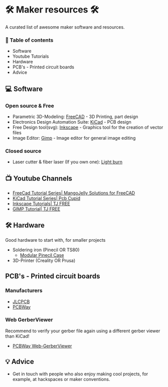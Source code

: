 #  🛠️  Maker resources 🛠️
A curated list of awesome maker software and resources.

### 📌 Table of contents
- Software
- Youtube Tutorials
- Hardware
- PCB's - Printed circuit boards
- Advice

## 💻 Software

### Open source & Free
- Parametric 3D-Modeling: [FreeCAD](https://www.freecad.org/) - 3D Printing, part design
- Electronics Design Automation Suite: [KiCad](https://www.kicad.org/) - PCB design
- Free Design tool(svg): [Inkscape](https://inkscape.org/) - Graphics tool for the creation of vector files
- Image Editor: [Gimp](https://www.gimp.org/) - Image editor for general image editing

### Closed source

- Laser cutter & fiber laser (If you own one): [Light burn](https://lightburnsoftware.com/)

## 📺 Youtube Channels

- [FreeCad Tutorial Series| MangoJelly Solutions for FreeCAD](https://www.youtube.com/watch?v=NXN7TOg3kj4&list=PLWuyJLVUNtc0UszswD0oD5q4VeWTrK7JC)
- [KiCad Tutorial Series| Pcb Cupid](https://www.youtube.com/watch?v=szu8dJoyikA&list=PLn6004q9oeqGl91KifK6xHGuqvXGb374G)
- [Inkscape Tutorials| TJ FREE](https://www.youtube.com/watch?v=8f011wdiW7g&list=PLqazFFzUAPc5lOQwDoZ4Dw2YSXtO7lWNv)
- [GIMP Tutorial| TJ FREE](https://www.youtube.com/watch?v=_wDDqs95TKY&list=PLqazFFzUAPc4vITMJaF3Fnqh3pccSMnC4)

## 🛠️ Hardware
Good hardware to start with, for smaller projects
- Soldering iron (Pinecil OR TS80)
  - [Modular Pinecil Case](https://www.printables.com/model/1020983-pinecil-case-modular-edition/files)
- 3D-Printer (Creality OR Prusa)

## PCB's - Printed circuit boards
### Manufacturers
- [JLCPCB](https://jlcpcb.com/)
- [PCBWay](https://www.pcbway.com/)
### Web GerberViewer
Recommend to verify your gerber file again using a different gerber viewer than KiCad!
- [PCBWay Web-GerberViewer](https://www.pcbway.com/project/OnlineGerberViewer.html)

## 💡 Advice
- Get in touch with people who also enjoy making cool projects, for example, at hackspaces or maker conventions.
